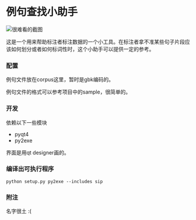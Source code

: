 例句查找小助手
=============

![很难看的截图](https://raw.github.com/Oneplus/example-sentence-retriever/master/assets/figure.png)

这是一个用来帮助标注者标注数据的一个小工具。在标注者拿不准某些句子片段应该如何划分或者如何标词性时，这个小助手可以提供一定的参考。

### 配置

例句文件放在corpus这里，暂时是gbk编码的。

例句文件的格式可以参考项目中的sample，很简单的。

### 开发

依赖以下一些模块

* pyqt4
* py2exe

界面是用qt designer画的。

### 编译出可执行程序

```
python setup.py py2exe --includes sip
```

### 附注

名字很土 :(
